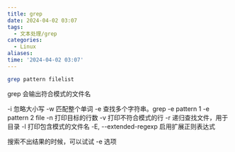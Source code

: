 ```yaml
---
title: grep
date: 2024-04-02 03:07
tags:
  - 文本处理/grep
categories:
  - Linux
aliases: 
time: '2024-04-02 03:07'
---
```


```bash
grep pattern filelist
```
grep 会输出符合模式的文件名

-i 忽略大小写
-w 匹配整个单词
-e 查找多个字符串。grep -e pattern 1 -e pattern 2 file
-n 打印目标的行数
-v 打印不符合模式的行
-r 递归查找文件，用于目录
-l 打印包含模式的文件名
-E, --extended-regexp 启用扩展正则表达式

搜索不出结果的时候，可以试试 -e 选项